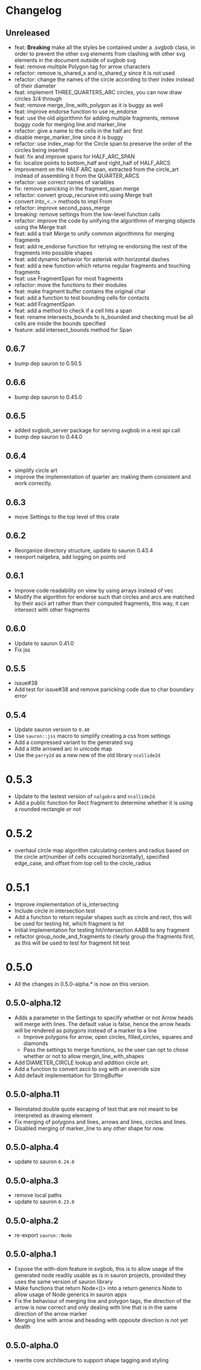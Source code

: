 # Changelog

## Unreleased
- feat: **Breaking** make all the styles be contained under a .svgbob class, in order to prevent the other svg elements from clashing with other svg elements in the document outside of svgbob svg
- feat: remove multiple Polygon tag for arrow characters
- refactor: remove is_shared_x and is_shared_y since it is not used
- refactor: change the names of the circle according to their index instead of their diameter
- feat: implement THREE_QUARTERS_ARC circles, you can now draw circles 3/4 through
- feat: remove merge_line_with_polygon as it is buggy as well
- feat: improve endorse function to use re_endorse
- feat: use the old algorithmn for adding multiple fragments, remove buggy code for merging line and marker_line
- refactor: give a name to the cells in the half arc first
- disable merge_marker_line since it is buggy
- refactor: use index_map for the Circle span to preserve the order of the circles being inserted
- feat: fix and improve spans for HALF_ARC_SPAN
- fix: localize points to bottom_half and right_half of HALF_ARCS
- improvement on the HALF ARC span, extracted from the circle_art instead of assembling it from the QUARTER_ARCS
- refactor: use correct names of variables
- fix: remove panicking in the fragment_span merge
- refactor: convert group_recursive into using Merge trait
- convert into_<..> methods to impl From
- refactor: improve second_pass_merge
- breaking: remove settings from the low-level function calls
- refactor: improve the code by unifying the algorithmn of merging objects using the Merge trait
- feat: add a trait Merge to unify common algorithmns for merging fragments
- feat: add re_endorse function for retrying re-endorsing the rest of the fragments into possible shapes
- feat: add dynamic behavior for asterisk with horizontal dashes
- feat: add a new function which returns regular fragments and touching fragments
- feat: use FragmentSpan for most fragments
- refactor: move the functions to their modules
- feat: make fragment buffer contains the original char
- feat: add a function to test bounding cells for contacts
- feat: add FragmentSpan
- feat: add a method to check if a cell hits a span
- feat: rename intersects_bounds to is_bounded and checking must be all cells are inside the bounds specified
- feature: add intersect_bounds method for Span

## 0.6.7
- bump dep sauron to 0.50.5

## 0.6.6
- bump dep sauron to 0.45.0

## 0.6.5
- added svgbob_server package for serving svgbob in a rest api call
- bump dep sauron to 0.44.0

## 0.6.4

- simplify circle art
- improve the implementation of quarter arc making them consistent and work correctly.

## 0.6.3
- move Settings to the top level of this crate

## 0.6.2
- Reorganize directory structure, update to sauron 0.43.4
- reexport nalgebra, add logging on points ord

## 0.6.1
- Improve code readability on view by using arrays instead of vec
- Modify the algorithm for endorse such that circles and arcs are matched by their ascii art rather than their computed fragments, this way, it can intersect with other fragments

## 0.6.0
- Update to sauron 0.41.0
- Fix jss
## 0.5.5
- issue#38
- Add test for issue#38 and remove panicking code due to char boundary error

## 0.5.4
- Update sauron version to `0.40`
- Use `sauron::jss` macro to simplify creating a css from settings
- Add a compressed variant to the generated svg
- Add a little arrowed arc in unicode map
- Use the `parry2d` as a new new of the old library `ncollide2d`

# 0.5.3
- Update to the lastest version of `nalgebra` and `ncollide2d`.
- Add a public function for Rect fragment to determine whether it is using a rounded rectangle or not

# 0.5.2
- overhaul circle map algorithm calculating centers and radius based on the circle art(number of cells occupied horizontally), specified edge_case, and offset from top cell to the circle_radius

# 0.5.1
- Improve implementation of is_intersecting
- Include circle in intersection test
- Add a function to return regular shapes such as circle and rect, this will be used for testing hit, which fragment is hit
- Initial implementation for testing hit/intersection AABB to any fragment
- refactor group_node_and_fragments to clearly group the fragments first, as this will be used to test for fragment hit test

# 0.5.0
- All the changes in 0.5.0-alpha.* is now on this version.

## 0.5.0-alpha.12
- Adds a parameter in the Settings to specify whether or not Arrow heads will merge with lines. The default value is false, hence the arrow heads will be rendered as polygons instead of a marker to a line
    - Improve polygons for arrow, open circles, filled_circles, squares and diamonds
    - Pass the settings to merge functions, so the user can opt to chose whether or not to allow mergin_line_with_shapes
- Add DIAMETER_CIRCLE lookup and addition circle art.
- Add a function to convert ascii to svg with an override size
- Add default implementation for StringBuffer

## 0.5.0-alpha.11
- Reinstated double quote escaping of text that are not meant to be interpreted as drawing element
- Fix merging of polygons and lines, arrows and lines, circles and lines.
- Disabled merging of marker_line to any other shape for now.

## 0.5.0-alpha.4
- update to sauron `0.24.0`

## 0.5.0-alpha.3
- remove local paths
- update to sauron `0.23.0`

## 0.5.0-alpha.2
-  re-export `sauron::Node`

## 0.5.0-alpha.1
- Expose the with-dom feature in svgbob, this is to allow usage of the generated node readily usable as is in sauron projects, provided they uses the same version of sauron library
- Make functions that return Node<()> into a return generics Node<MSG> to allow usage of Node<MSG> generics in sauron apps
- Fix the behaviour of merging line and polygon tags, the direction of the arrow is now correct and only dealing with line that is in the same direction of the arrow marker
- Merging line with arrow and heading with opposite direction is not yet dealth

## 0.5.0-alpha.0
- rewrite core architecture to support shape tagging and styling
